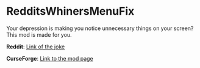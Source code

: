 # RedditsWhinersMenuFix
Your depression is making you notice unnecessary things on your screen? This mod is made for you.

**Reddit**: [Link of the joke](https://www.reddit.com/r/Minecraft/comments/nax8gp/why_does_this_bother_me_so_much/gxw49oj?utm_source=share&utm_medium=web2x&context=3)

**CurseForge**: [Link to the mod page](https://www.curseforge.com/minecraft/mc-mods/menu-pixels-fixer)
